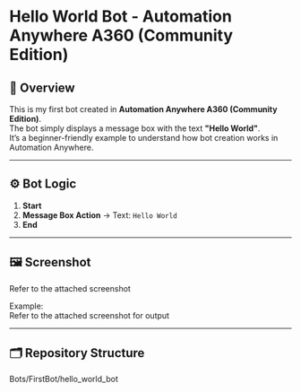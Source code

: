# Hello World Bot - Automation Anywhere A360 (Community Edition)

## 📌 Overview
This is my first bot created in **Automation Anywhere A360 (Community Edition)**.  
The bot simply displays a message box with the text **"Hello World"**.  
It’s a beginner-friendly example to understand how bot creation works in Automation Anywhere.

---

## ⚙️ Bot Logic
1. **Start**  
2. **Message Box Action** → Text: `Hello World`  
3. **End**

---

## 🖼️ Screenshot
Refer to the attached screenshot

Example:  
Refer to the attached screenshot for output

---

## 🗂️ Repository Structure
Bots/FirstBot/hello_world_bot
